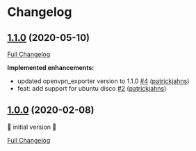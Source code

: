 # Changelog

## [1.1.0](https://github.com/patrickjahns/ansible-role-openvpn-exporter/tree/1.1.0) (2020-05-10)

[Full Changelog](https://github.com/patrickjahns/ansible-role-openvpn-exporter/compare/1.0.0...1.1.0)

**Implemented enhancements:**

- updated openvpn\_exporter version to 1.1.0 [\#4](https://github.com/patrickjahns/ansible-role-openvpn-exporter/pull/4) ([patrickjahns](https://github.com/patrickjahns))
- feat: add support for ubuntu disco [\#2](https://github.com/patrickjahns/ansible-role-openvpn-exporter/pull/2) ([patrickjahns](https://github.com/patrickjahns))

## [1.0.0](https://github.com/patrickjahns/ansible-role-openvpn-exporter/tree/1.0.0) (2020-02-08)

🎉 initial version 🎉

[Full Changelog](https://github.com/patrickjahns/ansible-role-openvpn-exporter/compare/5a6150f0db7758f148101af5de2bf8000befc6fd...1.0.0)